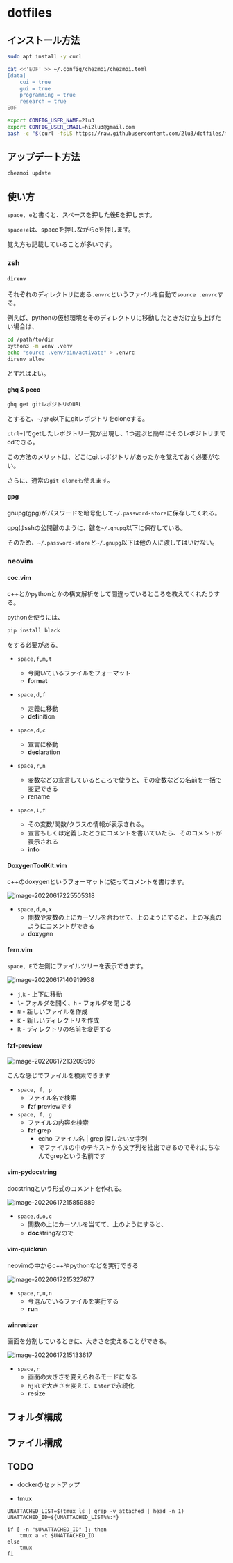 # dotfiles

## インストール方法

```bash
sudo apt install -y curl
```

```bash
cat <<'EOF' >> ~/.config/chezmoi/chezmoi.toml
[data]
    cui = true
    gui = true
    programming = true
    research = true
EOF
```

```bash
export CONFIG_USER_NAME=2lu3
export CONFIG_USER_EMAIL=hi2lu3@gmail.com
bash -c "$(curl -fsLS https://raw.githubusercontent.com/2lu3/dotfiles/main/init.sh)"
```

## アップデート方法

```bash
chezmoi update
```

## 使い方

`space, e`と書くと、スペースを押した後Eを押します。

`space+e`は、spaceを押しながらeを押します。

覚え方も記載していることが多いです。

### zsh

#### `direnv`

それぞれのディレクトリにある`.envrc`というファイルを自動で`source .envrc`する。

例えば、pythonの仮想環境をそのディレクトリに移動したときだけ立ち上げたい場合は、

```bash
cd /path/to/dir
python3 -m venv .venv
echo "source .venv/bin/activate" > .envrc
direnv allow
```

とすればよい。



#### ghq & peco

```bash
ghq get gitレポジトリのURL
```

とすると、`~/ghq`以下にgitレポジトリをcloneする。

`ctrl+]`でgetしたレポジトリ一覧が出現し、1つ選ぶと簡単にそのレポジトリまでcdできる。

この方法のメリットは、どこにgitレポジトリがあったかを覚えておく必要がない。

さらに、通常の`git clone`も使えます。

#### gpg

gnupg(gpg)がパスワードを暗号化して`~/.password-store`に保存してくれる。

gpgはsshの公開鍵のように、鍵を`~/.gnupg`以下に保存している。

そのため、`~/.password-store`と`~/.gnupg`以下は他の人に渡してはいけない。

#### 

### neovim

#### coc.vim

c++とかpythonとかの構文解析をして間違っているところを教えてくれたりする。

pythonを使うには、

```bash
pip install black
```

をする必要がある。

- `space,f,m,t`
  - 今開いているファイルをフォーマット
  - **f**or**m**a**t**
- `space,d,f`
  - 定義に移動
  - **d**e**f**inition
- `space,d,c`
  - 宣言に移動
  - **d**e**c**laration
- `space,r,n`
  - 変数などの宣言しているところで使うと、その変数などの名前を一括で変更できる
  - **r**e**n**ame

- `space,i,f`
  - その変数/関数/クラスの情報が表示される。
  - 宣言もしくは定義したときにコメントを書いていたら、そのコメントが表示される
  - **i**n**f**o

#### DoxygenToolKit.vim

c++のdoxygenというフォーマットに従ってコメントを書けます。

![image-20220617225505318](images/ReadMe/image-20220617225505318.png)

- `space,d,o,x`
  - 関数や変数の上にカーソルを合わせて、上のようにすると、上の写真のようにコメントができる
  - **dox**ygen

#### fern.vim

`space, E`で左側にファイルツリーを表示できます。

![image-20220617140919938](images/ReadMe/image-20220617140919938.png)

- `j`,`k` - 上下に移動
- `l`- フォルダを開く、`h` - フォルダを閉じる
- `N` - 新しいファイルを作成
- `K` - 新しいディレクトリを作成
- `R` - ディレクトリの名前を変更する

#### fzf-preview

![image-20220617213209596](images/ReadMe/image-20220617213209596.png)

こんな感じでファイルを検索できます

- `space, f, p`
  - ファイル名で検索
  - **f**zf **p**reviewです
- `space, f, g`
  - ファイルの内容を検索
  - **f**zf **g**rep
    - echo ファイル名 | grep 探したい文字列
    - でファイルの中のテキストから文字列を抽出できるのでそれにちなんでgrepという名前です

#### vim-pydocstring

docstringという形式のコメントを作れる。

![image-20220617215859889](images/ReadMe/image-20220617215859889.png)

- `space,d,o,c`
  - 関数の上にカーソルを当てて、上のようにすると、
  - **doc**stringなので

#### vim-quickrun

neovimの中からc++やpythonなどを実行できる

![image-20220617215327877](images/ReadMe/image-20220617215327877.png)

- `space,r,u,n`
  - 今選んでいるファイルを実行する
  - **run**


#### winresizer

画面を分割しているときに、大きさを変えることができる。

![image-20220617215133617](images/ReadMe/image-20220617215133617.png)

- `space,r`
  - 画面の大きさを変えられるモードになる
  - `hjkl`で大きさを変えて、`Enter`で永続化
  - **r**esize

## フォルダ構成

## ファイル構成

## TODO

- dockerのセットアップ

- tmux

```
UNATTACHED_LIST=$(tmux ls | grep -v attached | head -n 1)
UNATTACHED_ID=${UNATTACHED_LIST%%:*}

if [ -n "$UNATTACHED_ID" ]; then
    tmux a -t $UNATTACHED_ID
else
    tmux
fi
```
